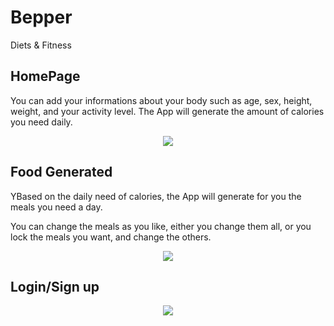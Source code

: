# Bepper
Diets &amp; Fitness

## HomePage
You can add your informations about your body such as age, sex, height, weight, and your activity level. The App will generate the amount of calories you need daily.
<p align="center">
  <img src="https://i.ibb.co/PCnKpNZ/image-2023-02-11-121812712.png" />
</p>

## Food Generated
<p>YBased on the daily need of calories, the App will generate for you the meals you need a day.</p>
<p> You can change the meals as you like, either you change them all, or you lock the meals you want, and change the others.</p>
<p align="center">
  <img src="https://i.ibb.co/nPSLNhk/image-2023-02-11-122625360.png" />
</p>

## Login/Sign up


<p align="center">
  <img src="https://i.ibb.co/QFfQ33t/image-2023-02-11-123406345.png" />
</p>
